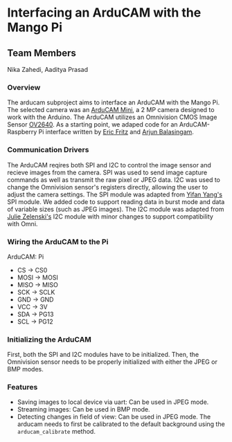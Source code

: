 # Interfacing an ArduCAM with the Mango Pi

## Team Members
Nika Zahedi, Aaditya Prasad


### Overview
The arducam subproject aims to interface an ArduCAM with the Mango Pi. The selected camera was an [ArduCAM Mini](https://www.arducam.com/product/arducam-2mp-spi-camera-b0067-arduino/), a 2 MP camera designed to work with the Arduino. The ArduCAM utilizes an Omnivision CMOS Image Sensor [OV2640](https://www.uctronics.com/download/cam_module/OV2640DS.pdf). As a starting point, we adaped code for an ArduCAM-Raspberry Pi interface written by [Eric Fritz](https://github.com/efritz09) and [Arjun Balasingam](https://github.com/arjunvb).

### Communication Drivers
The ArduCAM reqires both SPI and I2C to control the image sensor and recieve images from the camera. SPI was used to send image capture commands as well as transmit the raw pixel or JPEG data. I2C was used to change the Omnivision sensor's registers directly, allowing the user to adjust the camera settings.
The SPI module was adapted from [Yifan Yang's](yyang29@stanford.edu) SPI module. We added code to support reading data in burst mode and data of variable sizes (such as JPEG images).
The I2C module was adapted from [Julie Zelenski's](https://github.com/zelenski) I2C module with minor changes to support compatibility with Omni.

### Wiring the ArduCAM to the Pi
ArduCAM:  Pi
* CS     -> CS0
* MOSI   -> MOSI
* MISO   -> MISO
* SCK    -> SCLK
* GND    -> GND
* VCC    -> 3V
* SDA    -> PG13
* SCL    -> PG12
  
### Initializing the ArduCAM
First, both the SPI and I2C modules have to be initialized. Then, the Omnivision sensor needs to be properly initialized with either the JPEG or BMP modes. 

### Features
* Saving images to local device via uart: Can be used in JPEG mode.
* Streaming images: Can be used in BMP mode.
* Detecting changes in field of view: Can be used in JPEG mode. The arducam needs to first be calibrated to the default background using the `arducam_calibrate` method.

